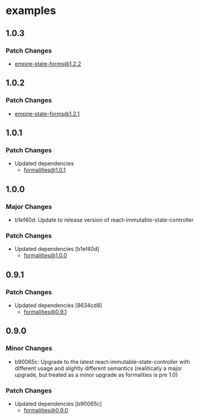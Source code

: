 # examples

## 1.0.3

### Patch Changes

- empire-state-forms@1.2.2

## 1.0.2

### Patch Changes

- empire-state-forms@1.2.1

## 1.0.1

### Patch Changes

- Updated dependencies
  - formalities@1.0.1

## 1.0.0

### Major Changes

- b1ef40d: Update to release version of react-immutable-state-controller

### Patch Changes

- Updated dependencies [b1ef40d]
  - formalities@1.0.0

## 0.9.1

### Patch Changes

- Updated dependencies [8634cd8]
  - formalities@0.9.1

## 0.9.0

### Minor Changes

- b90065c: Upgrade to the latest react-immutable-state-controller with different usage and slightly different semantics (realitically a major upgrade, but treated as a minor upgrade as formalities is pre 1.0)

### Patch Changes

- Updated dependencies [b90065c]
  - formalities@0.9.0
